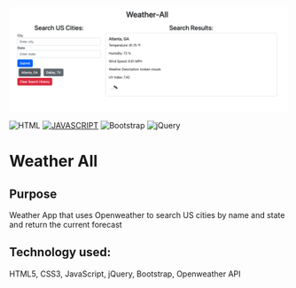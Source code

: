 ![Weather All Screenshot](https://github.com/jdhawks2132/weatherman/blob/main/assets/weatherAll.png?raw=true)

![HTML](https://img.shields.io/badge/HTML5-E34F26?style=for-the-badge&logo=html5&logoColor=white)
[![JAVASCRIPT](https://img.shields.io/badge/JavaScript-323330?style=for-the-badge&logo=javascript&logoColor=F7DF1E)](https://www.javascript.com)
![Bootstrap](https://img.shields.io/badge/Bootstrap-563D7C?style=for-the-badge&logo=bootstrap&logoColor=white)
![jQuery](https://img.shields.io/badge/jQuery-0769AD?style=for-the-badge&logo=jquery&logoColor=white)

# Weather All

## Purpose

Weather App that uses Openweather to search US cities by name and state and return the current forecast

## Technology used:

HTML5, CSS3, JavaScript, jQuery, Bootstrap, Openweather API



